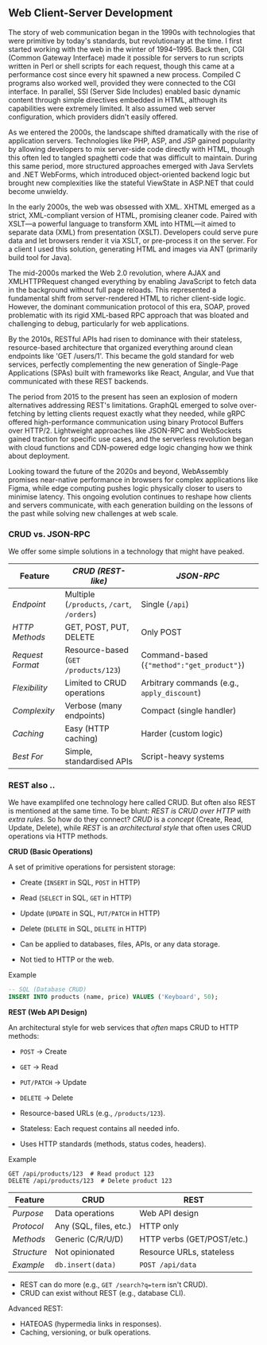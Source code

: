 
## Web Client-Server Development

The story of web communication began in the 1990s with technologies that were primitive by today's
standards, but revolutionary at the time. I first started working with the web in the winter of 1994–1995.
Back then, CGI (Common Gateway Interface) made it possible for servers to run scripts written in Perl
or shell scripts for each request, though this came at a performance cost since every hit spawned a new
process. Compiled C programs also worked well, provided they were connected to the CGI interface. In
parallel, SSI (Server Side Includes) enabled basic dynamic content through simple directives embedded
in HTML, although its capabilities were extremely limited. It also assumed web server configuration,
which providers didn't easily offered.

As we entered the 2000s, the landscape shifted dramatically with the rise of application servers. Technologies
like PHP, ASP, and JSP gained popularity by allowing developers to mix server-side code directly with HTML,
though this often led to tangled spaghetti code that was difficult to maintain. During this same period, more
structured approaches emerged with Java Servlets and .NET WebForms, which introduced object-oriented backend
logic but brought new complexities like the stateful ViewState in ASP.NET that could become unwieldy.

In the early 2000s, the web was obsessed with XML. XHTML emerged as a strict, XML-compliant version of HTML,
promising cleaner code. Paired with XSLT—a powerful language to transform XML into HTML—it aimed to separate
data (XML) from presentation (XSLT). Developers could serve pure data and let browsers render it via XSLT,
or pre-process it on the server. For a client I used this solution, generating HTML and images via ANT
(primarily build tool for Java).

The mid-2000s marked the Web 2.0 revolution, where AJAX and XMLHTTPRequest changed everything by enabling
JavaScript to fetch data in the background without full page reloads. This represented a fundamental shift
from server-rendered HTML to richer client-side logic. However, the dominant communication protocol of this
era, SOAP, proved problematic with its rigid XML-based RPC approach that was bloated and challenging to
debug, particularly for web applications.

By the 2010s, RESTful APIs had risen to dominance with their stateless, resource-based architecture that
organized everything around clean endpoints like 'GET /users/1'. This became the gold standard for web
services, perfectly complementing the new generation of Single-Page Applications (SPAs) built with
frameworks like React, Angular, and Vue that communicated with these REST backends.

The period from 2015 to the present has seen an explosion of modern alternatives addressing REST's limitations.
GraphQL emerged to solve over-fetching by letting clients request exactly what they needed, while gRPC
offered high-performance communication using binary Protocol Buffers over HTTP/2. Lightweight approaches
like JSON-RPC and WebSockets gained traction for specific use cases, and the serverless revolution began
with cloud functions and CDN-powered edge logic changing how we think about deployment.

Looking toward the future of the 2020s and beyond, WebAssembly promises near-native performance in browsers
for complex applications like Figma, while edge computing pushes logic physically closer to users to minimise
latency. This ongoing evolution continues to reshape how clients and servers communicate, with each generation
building on the lessons of the past while solving new challenges at web scale.


### CRUD vs. JSON-RPC

We offer some simple solutions in a technology that might have peaked.

| Feature        | *CRUD (REST-like)*                         | *JSON-RPC*                                |
|----------------|--------------------------------------------|-------------------------------------------|
| *Endpoint*     | Multiple (`/products`, `/cart`, `/orders`) | Single (`/api`)                           |
| *HTTP Methods* | GET, POST, PUT, DELETE                     | Only POST                                 |
| *Request Format* | Resource-based (`GET /products/123`)     | Command-based (`{"method":"get_product"}`)|
| *Flexibility*  | Limited to CRUD operations                 | Arbitrary commands (e.g., `apply_discount`) |
| *Complexity*   | Verbose (many endpoints)                   | Compact (single handler)                  |
| *Caching*      | Easy (HTTP caching)                        | Harder (custom logic)                     |
| *Best For*     | Simple, standardised APIs                  | Script-heavy systems                      |


### REST also ..

We have examplifed one technology here called CRUD. But often also REST is mentioned at the same time.
To be blunt: *REST is CRUD over HTTP with extra rules*. So how do they connect? *CRUD* is a *concept*
(Create, Read, Update, Delete), while *REST* is an *architectural style* that often uses CRUD operations
via HTTP methods.  


__CRUD (Basic Operations)__

A set of primitive operations for persistent storage:  
  - *C*reate (`INSERT` in SQL, `POST` in HTTP)  
  - *R*ead (`SELECT` in SQL, `GET` in HTTP)  
  - *U*pdate (`UPDATE` in SQL, `PUT/PATCH` in HTTP)  
  - *D*elete (`DELETE` in SQL, `DELETE` in HTTP)  

- Can be applied to databases, files, APIs, or any data storage.  
- Not tied to HTTP or the web.  

Example
  ```sql
  -- SQL (Database CRUD)
  INSERT INTO products (name, price) VALUES ('Keyboard', 50);
  ```

__REST (Web API Design)__

An architectural style for web services that *often* maps CRUD to HTTP methods:
  - `POST` → Create
  - `GET` → Read
  - `PUT/PATCH` → Update
  - `DELETE` → Delete

- Resource-based URLs (e.g., `/products/123`).
- Stateless: Each request contains all needed info.
- Uses HTTP standards (methods, status codes, headers).

Example
  ```http
  GET /api/products/123  # Read product 123
  DELETE /api/products/123  # Delete product 123
  ```

| Feature        | CRUD                    | REST                      |
|----------------|-------------------------|---------------------------|
| *Purpose*      | Data operations         | Web API design            |
| *Protocol*     | Any (SQL, files, etc.)  | HTTP only                 |
| *Methods*      | Generic (C/R/U/D)       | HTTP verbs (GET/POST/etc.)|
| *Structure*    | Not opinionated         | Resource URLs, stateless  |
| *Example*      | `db.insert(data)`       | `POST /api/data`          |

- REST can do more (e.g., `GET /search?q=term` isn't CRUD).
- CRUD can exist without REST (e.g., database CLI).

Advanced REST:
  - HATEOAS (hypermedia links in responses).
  - Caching, versioning, or bulk operations.
